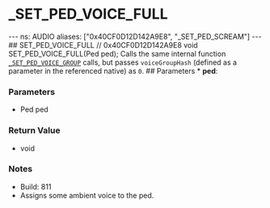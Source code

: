 # _SET_PED_VOICE_FULL

--- ns: AUDIO aliases: ["0x40CF0D12D142A9E8", "_SET_PED_SCREAM"] --- ## SET_PED_VOICE_FULL  // 0x40CF0D12D142A9E8 void SET_PED_VOICE_FULL(Ped ped);  Calls the same internal function [`_SET_PED_VOICE_GROUP`](#_0x7CDC8C3B89F661B3) calls, but passes `voiceGroupHash` (defined as a parameter in the referenced native) as `0`.  ## Parameters * **ped**:

### Parameters
* Ped ped

### Return Value
* void

### Notes
* Build: 811
* Assigns some ambient voice to the ped.

